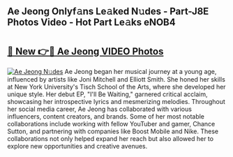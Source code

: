 ## Ae Jeong Onlyf𝚊ns Le𝚊ked N𝚞des - Part-J8E Photos Video - Hot Part Le𝚊ks eNOB4

# <h2><a href="http://ab54741.deff.icu/?id=Ae+Jeong">🔗 New 👉🔴 Ae Jeong VIDEO Photos</a></h2>

[![Ae Jeong N𝚞des](https://i.imgur.com/rIISA9y.gif)](http://ab54741.deff.icu/?id=Ae+Jeong)
Ae Jeong began her musical journey at a young age, influenced by artists like Joni Mitchell and Elliott Smith. She honed her skills at New York University's Tisch School of the Arts, where she developed her unique style. Her debut EP, "I'll Be Waiting," garnered critical acclaim, showcasing her introspective lyrics and mesmerizing melodies. Throughout her social media career, Ae Jeong has collaborated with various influencers, content creators, and brands. Some of her most notable collaborations include working with fellow YouTuber and gamer, Chance Sutton, and partnering with companies like Boost Mobile and Nike. These collaborations not only helped expand her reach but also allowed her to explore new opportunities and creative avenues.
